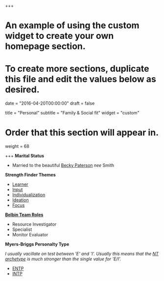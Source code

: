 +++
# An example of using the custom widget to create your own homepage section.
# To create more sections, duplicate this file and edit the values below as desired.

date = "2016-04-20T00:00:00"
draft = false

title = "Personal"
subtitle = "Family & Social fit"
widget = "custom"

# Order that this section will appear in.
weight = 68

+++
__Marital Status__

+ Married to the beautiful [Becky Paterson](https://hughandbecky.us/Becky-CV) *nee* Smith

__Strength Finder Themes__

+ [Learner](https://news.gallup.com/businessjournal/694/learner.aspx)
+ [Input](https://news.gallup.com/businessjournal/688/input.aspx)
+ [Individualization](https://news.gallup.com/businessjournal/685/individualization.aspx)
+ [Ideation](http://news.gallup.com/businessjournal/679/ideation.aspx)
+ [Focus](https://news.gallup.com/businessjournal/670/focus.aspx)

__[Belbin Team Roles](https://www.belbin.com/about/belbin-team-roles/)__

+ Resource Investigator
+ Specialist
+ Monitor Evaluator

__Myers-Briggs Personalty Type__

*I usually vacillate on test between 'E' and 'I'. Usually this means that the [NT archetype](https://en.wikipedia.org/wiki/Rational_temperament) is much stronger than the single value for 'E/I'.*

+ [ENTP](https://www.16personalities.com/entp-strengths-and-weaknesses)
+ [INTP](https://www.16personalities.com/intp-strengths-and-weaknesses)
